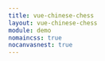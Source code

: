 ```yaml
---
title: vue-chinese-chess
layout: vue-chinese-chess
module: demo
nomaincss: true
nocanvasnest: true
---
```

